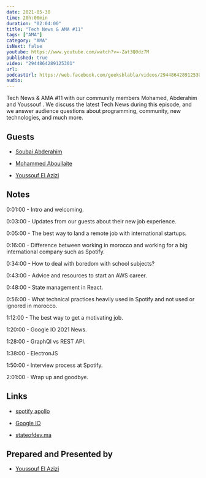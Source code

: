 ```yaml
---
date: 2021-05-30
time: 20h:00min
duration: "02:04:00"
title: "Tech News & AMA #11"
tags: ["AMA"]
category: "AMA"
isNext: false
youtube: https://www.youtube.com/watch?v=-Zat3Q0dz7M
published: true
video: "2944864289125301"
url:
podcastUrl: https://web.facebook.com/geeksblabla/videos/2944864289125301
audio:
---
```


Tech News & AMA #11 with our community members Mohamed, Abderahim and Youssouf . We discuss the latest Tech News during this episode, and we answer audience questions about programming, community, new technologies, and much more.

## Guests

- [Soubai Abderahim](https://soubai.me)

- [Mohammed Aboullaite](https://twitter.com/laytoun)

- [Youssouf El Azizi](https://elazizi.com/)

## Notes

0:01:00 - Intro and welcoming.

0:03:00 - Updates from our guests about their new job experience.

0:05:00 - The best way to land a remote job with international startups.

0:16:00 - Difference between working in morocco and working for a big international company such as Spotify.

0:34:00 - How to deal with boredom with school subjects?

0:43:00 - Advice and resources to start an AWS career.

0:48:00 - State management in React.

0:56:00 - What technical practices heavily used in Spotify and not used or ignored in morocco.

1:12:00 - The best way to get a motivating job.

1:20:00 - Google IO 2021 News.

1:28:00 - GraphQl vs REST API.

1:38:00 - ElectronJS

1:50:00 - Interview process at Spotify.

2:01:00 - Wrap up and goodbye.

## Links

- [spotify apollo](https://github.com/spotify/apollo)

- [Google IO](https://www.youtube.com/watch?v=_xLgXIhebxA)

- [stateofdev.ma](https://stateofdev.ma/)

## Prepared and Presented by

- [Youssouf El Azizi](https://elazizi.com/)
